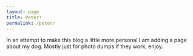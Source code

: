 ```yaml
---
layout: page
title: Peter!
permalink: /peter/
---
```


In an attempt to make this blog a little more personal I am adding a page about my dog. Mostly just for photo dumps if they work, enjoy.
